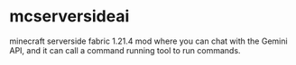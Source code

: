 # mcserversideai
minecraft serverside fabric 1.21.4 mod where you can chat with the Gemini API, and it can call a command running tool to run commands.
